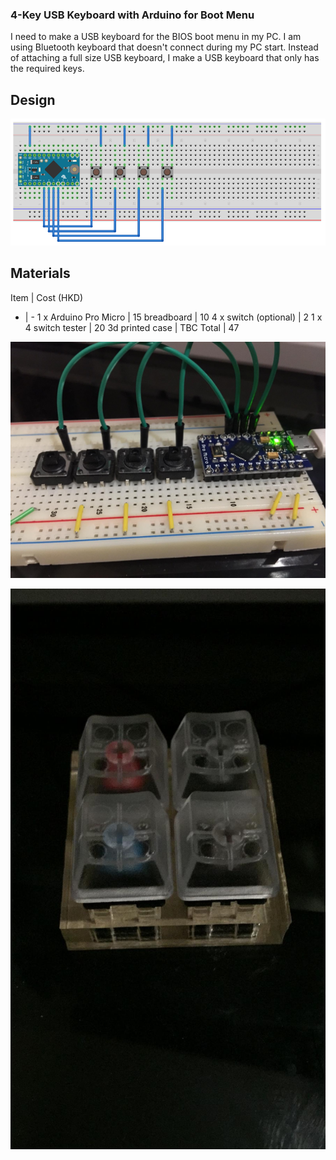 ### 4-Key USB Keyboard with Arduino for Boot Menu

I need to make a USB keyboard for the BIOS boot menu in my PC. I am using Bluetooth keyboard that doesn't connect during my PC start. Instead of attaching a full size USB keyboard, I make a USB keyboard that only has the required keys.

## Design
![diagram](https://github.com/neoalienson/arduino_boot_menu_usb_keyboard/blob/master/images/diagram.png?raw=true)

## Materials
Item  | Cost (HKD)
- | -
1 x Arduino Pro Micro | 15
breadboard | 10
4 x switch (optional) | 2
1 x 4 switch tester | 20
3d printed case | TBC
Total | 47

![setup](https://github.com/neoalienson/arduino_boot_menu_usb_keyboard/blob/master/images/breadboard.jfif?raw=true)

![4 switch tester](https://github.com/neoalienson/arduino_boot_menu_usb_keyboard/blob/master/images/switch_tester.jfif?raw=true)

